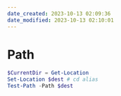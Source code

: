 ```yaml
---
date_created: 2023-10-13 02:09:36
date_modified: 2023-10-13 02:10:01
---
```

# Path

```PowerShell
$CurrentDir = Get-Location
Set-Location $dest # cd alias
Test-Path -Path $dest
```